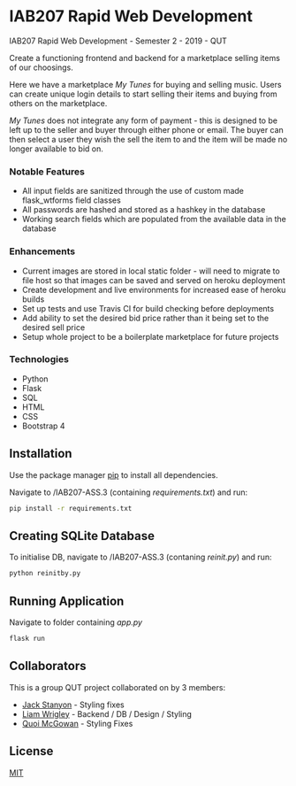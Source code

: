 # IAB207 Rapid Web Development

IAB207 Rapid Web Development - Semester 2 - 2019 - QUT

Create a functioning frontend and backend for a marketplace selling items of our choosings.

Here we have a marketplace *My Tunes* for buying and selling music. Users can create unique login details to start selling their items and buying from others on the marketplace.

*My Tunes* does not integrate any form of payment - this is designed to be left up to the seller and buyer through either phone or email. The buyer can then select a user they wish the sell the item to and the item will be made no longer available to bid on.

### Notable Features
- All input fields are sanitized through the use of custom made flask_wtforms field classes
- All passwords are hashed and stored as a hashkey in the database
- Working search fields which are populated from the available data in the database
 
### Enhancements
- Current images are stored in local static folder - will need to migrate to file host so that images can be saved and served on heroku deployment
- Create development and live environments for increased ease of heroku builds
- Set up tests and use Travis CI for build checking before deployments
- Add ability to set the desired bid price rather than it being set to the desired sell price
- Setup whole project to be a boilerplate marketplace for future projects
  
### Technologies
- Python
- Flask
- SQL
- HTML
- CSS
- Bootstrap 4

## Installation

Use the package manager [pip](https://pip.pypa.io/en/stable/) to install all dependencies.

Navigate to /IAB207-ASS.3 (containing *requirements.txt*) and run:

```bash
pip install -r requirements.txt
```

## Creating SQLite Database
To initialise DB, navigate to /IAB207-ASS.3 (contaning *reinit.py*) and run:
```bash
python reinitby.py
```

## Running Application
Navigate to folder containing *app.py*
```bash
flask run
```

## Collaborators
This is a group QUT project collaborated on by 3 members:

 - [Jack Stanyon](https://github.com/stanyonja/) - Styling fixes
 - [Liam Wrigley](https://github.com/liamwrigley/) - Backend / DB / Design / Styling
 - [Quoi McGowan](https://github.com/quoim) - Styling Fixes


## License
[MIT](https://choosealicense.com/licenses/mit/)
